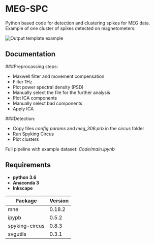 # MEG-SPC

Python based code for detection and clustering spikes for MEG data. Example of one cluster of spikes detected on magnetometers: 

![Output template example](https://github.com/vagechirkov/MEG-SPC/blob/master/Example%20output%20plots/magnetometers/9_temp.png)

## Documentation
###Preprocassing steps:
* Maxwell filter and movement compensation
* Filter 1Hz
* Plot power spectral density (PSD)
* Manually select the file for the further analysis
* Plot ICA components
* Manually select bad components
* Apply ICA

###Detection:
* Copy files *config.params* and *meg_306.prb* in the *circus* folder
* Run Spyking Circus
* Plot clusters

Full pipeline with example dataset: *Code/main.ipynb*

## Requirements


* __python 3.6__
* __Anaconda 3__
* __Inkscape__

Package | Version
------------ | -------------
mne | 0.18.2
ipypb | 0.5.2
spyking-circus | 0.8.3
svgutils | 0.3.1

